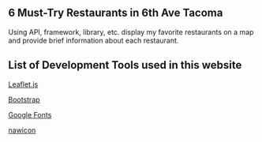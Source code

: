 ## 6 Must-Try Restaurants in 6th Ave Tacoma
Using API, framework, library, etc. display my favorite restaurants on a map and provide brief information about each restaurant.

## List of Development Tools used in this website
[Leaflet.js](https://leafletjs.com/)

[Bootstrap](https://getbootstrap.com/)

[Google Fonts](https://fonts.google.com/)

[nawicon](https://www.flaticon.com/free-icons/restauran) 
